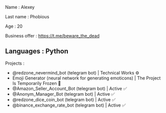 Name : Alexey

Last name : Phobious

Age : 20

Business offer : https://t.me/beware_the_dead

Languages : Python
---
Projects :
- @redzone_nevermind_bot (telegram bot) | Technical Works ⚙️
- Emoji Generator (neural network for generating emoticons) | The Project Is Temporarily Frozen 🧊
- @Amazon_Seller_Account_Bot (telegram bot) | Active ✅
- @Anonym_Manager_Bot (telegram bot) | Active ✅
- @redzone_dice_coin_bot (telegram bot) | Active ✅
- @binance_exchange_rate_bot (telegram bot) | Active ✅
